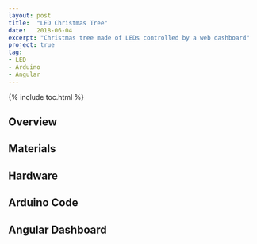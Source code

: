 ```yaml
---
layout: post
title:  "LED Christmas Tree"
date:   2018-06-04
excerpt: "Christmas tree made of LEDs controlled by a web dashboard"
project: true
tag:
- LED
- Arduino
- Angular
---
```

{% include toc.html %}

## Overview
## Materials
## Hardware
## Arduino Code
## Angular Dashboard
